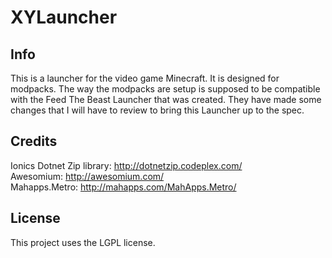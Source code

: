 # XYLauncher
## Info
This is a launcher for the video game Minecraft. It is designed for modpacks.  The way the modpacks are setup is supposed to be compatible with the Feed The Beast Launcher that was created. They have made some changes that I will have to review to bring this Launcher up to the spec.
## Credits
Ionics Dotnet Zip library: http://dotnetzip.codeplex.com/  
Awesomium: http://awesomium.com/  
Mahapps.Metro: http://mahapps.com/MahApps.Metro/

## License
This project uses the LGPL license.

